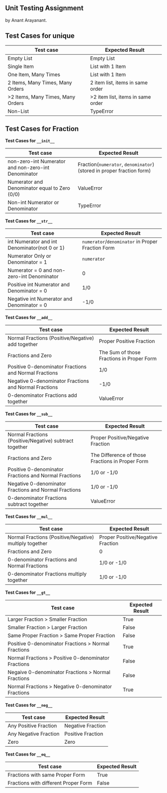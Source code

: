 ## Unit Testing Assignment

by Anant Arayanant.


## Test Cases for unique


| Test case              |  Expected Result    |
|------------------------|---------------------|
| Empty List             |  Empty List         |
| Single Item            |  List with 1 Item   |
| One Item, Many Times   |  List with 1 Item   |
| 2 Items, Many Times, Many Orders | 2 item list, items in same order  |
| >2 Items, Many Times, Many Orders | >2 item list, items in same order  |
| Non-List               |  TypeError          |


## Test Cases for Fraction
**Test Cases for `__init__`**

| Test case                                     |  Expected Result |
|-----------------------------------------------|------------------|
| non-zero-int Numerator and non-zero-int Denominator |  Fraction(`numerator`, `denominator`) (stored in proper fraction form) |
| Numerator and Denominator equal to Zero (0/0) |  ValueError      |
| Non-int Numerator or Denominator              |  TypeError       |


**Test Cases for `__str__`**

| Test case                                     |  Expected Result |
|-----------------------------------------------|------------------|
| int Numerator and int Denominator(not 0 or 1) |  `numerator`/`denominator` in Proper Fraction Form |
| Numerator Only or Denominator = 1             |  `numerator`     |
| Numerator = 0 and non-zero-int Denominator    |  0               |
| Positive int Numerator and Denominator = 0    |  1/0             |
| Negative int Numerator and Denominator = 0    |  -1/0            |


**Test Cases for `__add__`**

| Test case                                         |  Expected Result         |
|---------------------------------------------------|--------------------------|
| Normal Fractions (Positive/Negative) add together | Proper Positive Fraction |
| Fractions and Zero                                | The Sum of those Fractions in Proper Form |
| Positive 0-denominator Fractions and Normal Fractions | 1/0                      |
| Negative 0-denominator Fractions and Normal Fractions | -1/0                     |
| 0-denominator Fractions add together              | ValueError               |


**Test Cases for `__sub__`**

| Test case                                         |  Expected Result         |
|---------------------------------------------------|--------------------------|
| Normal Fractions (Positive/Negative) subtract together | Proper Positive/Negative Fraction |
| Fractions and Zero                                | The Difference of those Fractions in Proper Form |
| Positive 0-denominator Fractions and Normal Fractions | 1/0 or -1/0              |
| Negative 0-denominator Fractions and Normal Fractions | 1/0 or -1/0              |
| 0-denominator Fractions subtract together         | ValueError               |


**Test Cases for `__mul__`**

| Test case                                    |  Expected Result    |
|----------------------------------------------|---------------------|
| Normal Fractions (Positive/Negative) multiply together | Proper Positive/Negative Fraction |
| Fractions and Zero                           | 0                   |
| 0-denominator Fractions and Normal Fractions | 1/0 or -1/0         |
| 0-denominator Fractions multiply together    | 1/0 or -1/0         |


**Test Cases for `__gt__`**

| Test case                                           |  Expected Result |
|-----------------------------------------------------|------------------|
| Larger Fraction > Smaller Fraction                  | True             |
| Smaller Fraction > Larger Fraction                  | False            |
| Same Proper Fraction > Same Proper Fraction         | False            |
| Positive 0-denominator Fractions > Normal Fractions | True             |
| Normal Fractions > Positive 0-denominator Fractions | False            |
| Negaive 0-denominator Fractions > Normal Fractions  | False            |
| Normal Fractions > Negative 0-denominator Fractions | True             |


**Test Cases for `__neg__`**

| Test case              |  Expected Result  |
|------------------------|-------------------|
| Any Positive Fraction  | Negative Fraction |
| Any Negative Fraction  | Positive Fraction |
| Zero                   | Zero              |


**Test Cases for `__eq__`**

| Test case                            |  Expected Result |
|--------------------------------------|------------------|
| Fractions with same Proper Form      | True             |
| Fractions with different Proper Form | False            |
